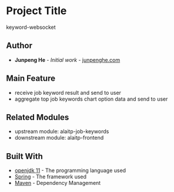 # Project Title

keyword-websocket

## Author

* **Junpeng He** - *Initial work* - [junpenghe.com](https://junpenghe.com)

## Main Feature
* receive job keyword result and send to user
* aggregate top job keywords chart option data and send to user

## Related Modules
* upstream module: alaitp-job-keywords
* downstream module: alaitp-frontend

## Built With

* [openjdk 11](https://openjdk.java.net/projects/jdk/11/) - The programming language used
* [Spring](https://spring.io/) - The framework used
* [Maven](https://maven.apache.org/) - Dependency Management


